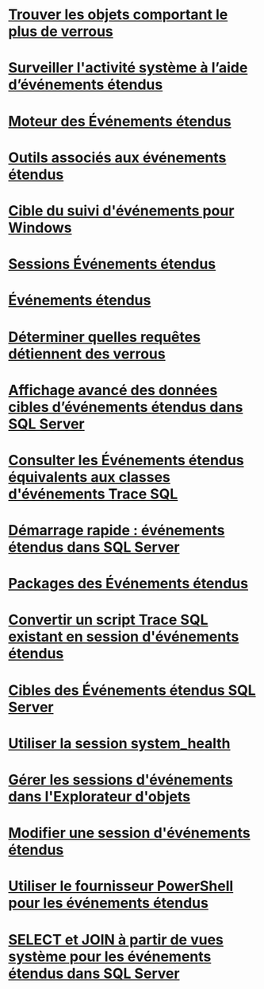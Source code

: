 # [Trouver les objets comportant le plus de verrous](find-the-objects-that-have-the-most-locks-taken-on-them.md)
# [Surveiller l'activité système à l’aide d’événements étendus](monitor-system-activity-using-extended-events.md)
# [Moteur des Événements étendus](sql-server-extended-events-engine.md)
# [Outils associés aux événements étendus](extended-events-tools.md)
# [Cible du suivi d'événements pour Windows](event-tracing-for-windows-target.md)
# [Sessions Événements étendus](sql-server-extended-events-sessions.md)
# [Événements étendus](extended-events.md)
# [Déterminer quelles requêtes détiennent des verrous](determine-which-queries-are-holding-locks.md)
# [Affichage avancé des données cibles d’événements étendus dans SQL Server](advanced-viewing-of-target-data-from-extended-events-in-sql-server.md)
# [Consulter les Événements étendus équivalents aux classes d'événements Trace SQL](view-the-extended-events-equivalents-to-sql-trace-event-classes.md)
# [Démarrage rapide : événements étendus dans SQL Server](quick-start-extended-events-in-sql-server.md)
# [Packages des Événements étendus](sql-server-extended-events-packages.md)
# [Convertir un script Trace SQL existant en session d'événements étendus](convert-an-existing-sql-trace-script-to-an-extended-events-session.md)
# [Cibles des Événements étendus SQL Server](targets-for-extended-events-in-sql-server.md)
# [Utiliser la session system_health](use-the-system-health-session.md)
# [Gérer les sessions d'événements dans l'Explorateur d'objets](manage-event-sessions-in-the-object-explorer.md)
# [Modifier une session d'événements étendus](alter-an-extended-events-session.md)
# [Utiliser le fournisseur PowerShell pour les événements étendus](use-the-powershell-provider-for-extended-events.md)
# [SELECT et JOIN à partir de vues système pour les événements étendus dans SQL Server](selects-and-joins-from-system-views-for-extended-events-in-sql-server.md)
